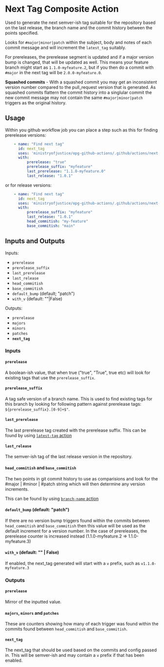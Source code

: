 # Next Tag Composite Action

Used to generate the next semver-ish tag suitable for the repository based on the last release, the branch name and the commit history between the points specified.

Looks for `#major|minor|patch` within the subject, body and notes of each commit message and will increment the `latest_tag` suitably.

For prereleases, the prerelease segment is updated and if a major version bump is changed, that will be updated as well. This means your feature branch might start as `1.1.0-myfeature.2`, but if you then do a commit with `#major` in the next tag will be `2.0.0-myfeature.0`.

**Squashed commits** - With a squashed commit you may get an inconsistent version number compared to the pull_request version that is generated. As squashed commits flattern the commit history into a singlular commit the new commit message may not contain the same `#major|minor|patch` triggers as the original history.


## Usage

Within you github workflow job you can place a step such as this for finding prerelease versions:

```yaml
    - name: "Find next tag"
      id: next_tag
      uses: 'ministryofjustice/opg-github-actions/.github/actions/next-tag@v2.3.1'
      with:
          prerelease: "true"
          prerelease_suffix: "myfeature"
          last_prerelease: "1.1.0-myfeature.0"
          last_release: "1.0.1"
```
or for release versions:

```yaml
    - name: "Find next tag"
      id: next_tag
      uses: 'ministryofjustice/opg-github-actions/.github/actions/next-tag@v2.3.1'
      with:
          prerelease_suffix: "myfeature"
          last_release: "1.0.1"
          head_commitish: "my-feature"
          base_commitish: "main"

```

## Inputs and Outputs

Inputs:
- `prerelease`
- `prerelease_suffix`
- `last_prerelease`
- `last_release`
- `head_commitish`
- `base_commitish`
- `default_bump` (default; "patch")
- `with_v` (default: ""|False)


Outputs:
- `prerelease`
- `majors`
- `minors`
- `patches`
- **`next_tag`**

### Inputs

#### `prerelease`
A boolean-ish value, that when true ("true", "True", true etc) will look for existing tags that use the `prerelease_suffix`.

#### `prerelease_suffix`
A tag safe version of a branch name. This is used to find existing tags for this branch by looking for following pattern against prerelease tags: `${prerelease_suffix}.[0-9]+$"`.

#### `last_prerelease`
The last prerelease tag created with the prerelease suffix. This can be found by using [`latest-tag` action](../latest-tag/README.md)

#### `last_release`
The semver-ish tag of the last release version in the repository.

#### `head_commitish` and `base_commitish`
The two points in git commit history to use as comparisions and look for the #major | #minor | #patch string which will then determine any version increments.

This can be found by using [`branch-name` action](../branch-name/README.md)

#### `default_bump` (default: "patch")
If there are no version bump triggers found within the commits between `head_commitish` and `base_commitish` then this value will be used as the default increment for a version number.
In the case of prereleases, the prerelease counter is increased instead (1.1.0-myfeature.2 => 1.1.0-myfeature.3)

#### `with_v` (default: "" | False)
If enabled, the next_tag generated will start with a `v` prefix, such as `v1.1.0-myfeature.3`


### Outputs

#### `prerelease`
Mirror of the inputted value.

#### `majors`, `minors` and `patches`
These are counters showing how many of each trigger was found within the commits found between `head_commitish` and `base_commitish`.

#### `next_tag`
The next_tag that should be used based on the commits and config passed in. This will be semver-ish and may contain a `v` prefix if that has been enabled.
